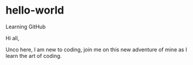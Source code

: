 # hello-world
Learning GitHub

Hi all,

Unco here, I am new to coding, join me on this new adventure of mine as I learn the art of coding.
